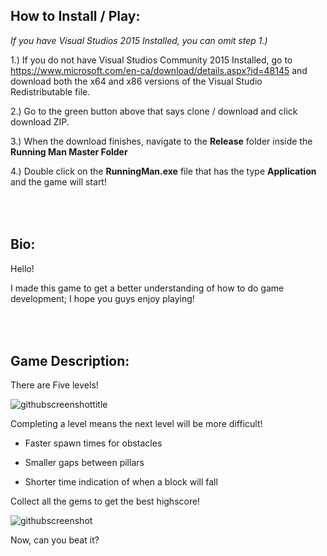 How to Install / Play:
--------------

<i>If you have Visual Studios 2015 Installed, you can omit step 1.)</i>

1.) If you do not have Visual Studios Community 2015 Installed, go to https://www.microsoft.com/en-ca/download/details.aspx?id=48145 and download both the x64 and x86 versions of the Visual Studio Redistributable file.

2.) Go to the green button above that says clone / download and click download ZIP.

3.) When the download finishes, navigate to the <strong>Release</strong> folder inside the <strong>Running Man Master Folder</strong>

4.) Double click on the <strong>RunningMan.exe</strong> file that has the type <strong>Application</strong> and the game will start!

<br /><br />
Bio:
-------------

Hello!

I made this game to get a better understanding of how to do game development; I hope you guys enjoy playing!

<br /><br />
Game Description:
-----------------

There are Five levels!

![githubscreenshottitle](https://cloud.githubusercontent.com/assets/15184861/23838211/30bbfa90-0761-11e7-9817-05df33747a35.png)

Completing a level means the next level will be more difficult!

- Faster spawn times for obstacles

- Smaller gaps between pillars

- Shorter time indication of when a block will fall

Collect all the gems to get the best highscore!

![githubscreenshot](https://cloud.githubusercontent.com/assets/15184861/23838157/8c693be2-0760-11e7-8b09-0b4c772a1a41.png)

Now, can you beat it?


